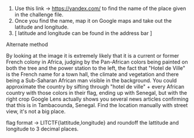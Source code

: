 1. Use this link -> https://yandex.com/ to find the name of the place given in the challenge file.
2. Once you find the name, map it on Google maps and take out the latitude and longitude.
3. [ latitude and longitude can be found in the address bar ]

Alternate method

By looking at the image it is extremely likely that it is a current or former French colony in Africa, judging by the Pan-African colors being painted on both the tree and the power station to the left, the fact that "Hotel de Ville" is the French name for a town hall, the climate and vegetation and there being a Sub-Saharan African man visible in the background. You could approximate the country by sifting through "hotel de ville" + every African country with those colors in their flag, ending up with Senegal, but with the right crop Google Lens actually shows you several news articles confirming that this is in Tambacounda, Senegal. Find the location manually with street view, it's not a big place.

flag format -> LITCTF{lattitude,longitude} and roundoff the lattitude and longitude to 3 decimal places.

